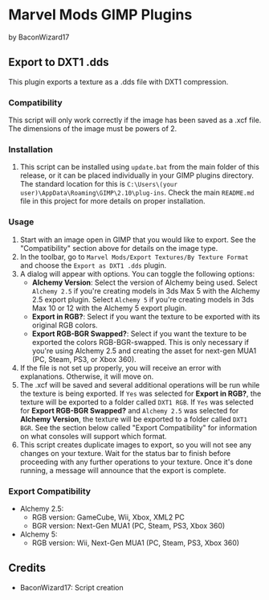 # Marvel Mods GIMP Plugins
by BaconWizard17
## Export to DXT1 .dds
This plugin exports a texture as a .dds file with DXT1 compression.

### Compatibility
This script will only work correctly if the image has been saved as a .xcf file. The dimensions of the image must be powers of 2.

### Installation
 1. This script can be installed using `update.bat` from the main folder of this release, or it can be placed individually in your GIMP plugins directory. The standard location for this is `C:\Users\(your user)\AppData\Roaming\GIMP\2.10\plug-ins`. Check the main `README.md` file in this project for more details on proper installation.

### Usage
1. Start with an image open in GIMP that you would like to export. See the "Compatibility" section above for details on the image type.
2. In the toolbar, go to `Marvel Mods/Export Textures/By Texture Format` and choose the `Export as DXT1 .dds` plugin.
3. A dialog will appear with options. You can toggle the following options:
	- **Alchemy Version**: Select the version of Alchemy being used. Select `Alchemy 2.5` if you're creating models in 3ds Max 5 with the Alchemy 2.5 export plugin. Select `Alchemy 5` if you're creating models in 3ds Max 10 or 12 with the Alchemy 5 export plugin. 
	- **Export in RGB?**: Select if you want the texture to be exported with its original RGB colors.
	- **Export RGB-BGR Swapped?**: Select if you want the texture to be exported the colors RGB-BGR-swapped. This is only necessary if you're using Alchemy 2.5 and creating the asset for next-gen MUA1 (PC, Steam, PS3, or Xbox 360).
4. If the file is not set up properly, you will receive an error with explanations. Otherwise, it will move on.
5. The .xcf will be saved and several additional operations will be run while the texture is being exported. If `Yes` was selected for **Export in RGB?**, the texture will be exported to a folder called `DXT1 RGB`. If `Yes` was selected for **Export RGB-BGR Swapped?** and `Alchemy 2.5` was selected for **Alchemy Version**, the texture will be exported to a folder called `DXT1 BGR`. See the section below called "Export Compatibility" for information on what consoles will support which format.
6. This script creates duplicate images to export, so you will not see any changes on your texture. Wait for the status bar to finish before proceeding with any further operations to your texture. Once it's done running, a message will announce that the export is complete.

### Export Compatibility
 - Alchemy 2.5:
	- RGB version: GameCube, Wii, Xbox, XML2 PC
	- BGR version: Next-Gen MUA1 (PC, Steam, PS3, Xbox 360)
 - Alchemy 5:
    - RGB version: Wii, Next-Gen MUA1 (PC, Steam, PS3, Xbox 360)

## Credits
- BaconWizard17: Script creation